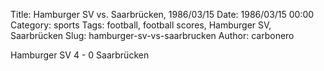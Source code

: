 Title: Hamburger SV vs. Saarbrücken, 1986/03/15
Date: 1986/03/15 00:00
Category: sports
Tags: football, football scores, Hamburger SV, Saarbrücken
Slug: hamburger-sv-vs-saarbrucken
Author: carbonero


Hamburger SV 4 - 0 Saarbrücken
